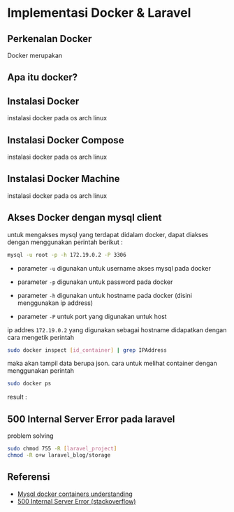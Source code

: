 # Implementasi Docker & Laravel

## Perkenalan Docker

Docker merupakan 

## Apa itu docker?

## Instalasi Docker

instalasi docker pada os arch linux

## Instalasi Docker Compose

instalasi docker pada os arch linux

## Instalasi Docker Machine

instalasi docker pada os arch linux

## Akses Docker dengan mysql client

untuk mengakses mysql yang terdapat didalam docker, dapat diakses dengan menggunakan perintah berikut :

``` bash
mysql -u root -p -h 172.19.0.2 -P 3306
```

- parameter <code>-u</code> digunakan untuk username akses mysql pada docker
- parameter <code>-p</code> digunakan untuk password pada docker
- parameter <code>-h</code> digunakan untuk hostname pada docker (disini menggunakan ip address)

- parameter <code>-P</code> untuk port yang digunakan untuk host

ip addres <code>172.19.0.2</code> yang digunakan sebagai hostname didapatkan dengan cara mengetik perintah

``` bash
sudo docker inspect [id_container] | grep IPAddress
```
maka akan tampil data berupa json.
cara untuk melihat container dengan menggunakan perintah

``` bash
sudo docker ps
```

result : 

## 500 Internal Server Error pada laravel

problem solving

``` bash
sudo chmod 755 -R [laravel_project]
chmod -R o+w laravel_blog/storage
```

## Referensi
- [Mysql docker containers understanding](http://stackoverflow.com/questions/31543175/getting-a-500-internal-server-error-on-laravel-5-ubuntu-14-04) 
- [500 Internal Server Error (stackoverflow)](http://stackoverflow.com/questions/31543175/getting-a-500-internal-server-error-on-laravel-5-ubuntu-14-04) 